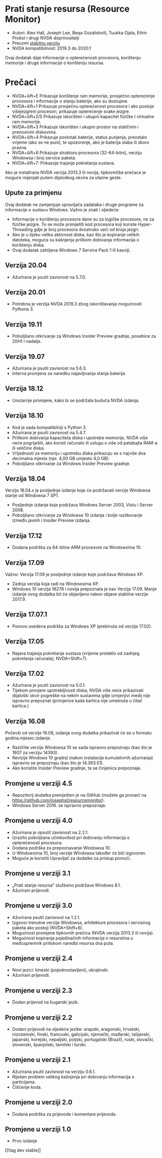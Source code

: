 # Prati stanje resursa (Resource Monitor) #

* Autori: Alex Hall, Joseph Lee, Beqa Gozalishvili, Tuukka Ojala, Ethin
  Probst i drugi NVDA doprinositelji
* Preuzmi [stabilnu verziju][1]
* NVDA kompatibilnost: 2019.3 do 2020.1

Ovaj dodatak daje informacije o opterećenosti procesora, korištenju memorije
i druge informacije o korištenju resursa.

# Prečaci #

* NVDA+šift+E Prikazuje korištenje ram memorije, prosječno opterećenje
  procesora i informacije o stanju baterije, ako su dostupne.
* NVDA+šift+1 Prikazuje prosječnu opterećenost procesora i ako postoje
  višejezgreni procesori, prikazuje opterećenje svake jezgre.
* NVDA+šift+2/5 Prikazuje iskorišten i ukupni kapacitet fizičke I virtualne
  ram memorije.
* NVDA+šift+3 Prikazuje iskorišten i ukupni prostor na statičnim i
  prenosivim diskovima.
* NVDA+šift+4 Prikazuje postotak baterije, status punjenja, preostalo
  vrijeme (ako se ne puni), te upozorenje, ako je baterija slaba ili skoro
  prazna.
* NVDA+šift+6 Prikazuje strukturu procesora (32-64-bitni), verziju Windowsa
  i broj service paketa.
* NVDA+šift+7: Prikazuje trajanje pokretanja sustava.

Ako je instalirana NVDA verzija 2013.3 ili novija, tipkovničke prečace je
moguće mijenjati putem dijaloškog okvira za ulazne geste.

## Upute za primjenu ##

Ovaj dodatak ne zamjenjuje upravljača zadataka i druge programe za
informacije o sustavu Windows. Važno je znati i sljedeće:

* Informacije o korištenju procesora dane su za logičke procesore, ne za
  fizičke jezgre. To se može primijetiti kod procesora koji koriste
  Hyper-Threading gdje je broj procesora dvostruko veći od broja jezgri.
* Ako je u tijeku velika aktivnost diska, kao što je kopiranje velikih
  datoteka, moguća su kašnjenja prilikom dobivanja informacija o korištenju
  diska.
* Ovaj dodatak zahtijeva Windows 7 Service Pack 1 ili kasniji.

## Verzija 20.04

* Ažurirana je psutil zavisnost na 5.7.0.

## Verzija 20.01

* Potrebna je verzija NVDA 2019.3 zbog iskorištavanja mogućnosti Pythona 3.

## Verzija 19.11

* Poboljšano otkrivanje za Windows Insider Preview gradnje, posebice za 20H1
  i nadalje.

## Verzija 19.07

* Ažurirana je psutil zavisnost na 5.6.3.
* Interna promjena za naredbu najavljivanja stanja baterija.

## Verzija 18.12

* Unutarnje promjene, kako bi se podržala buduća NVDA izdanja.

## Verzija 18.10

* Kod je sada kompatibilniji s Python 3.
* Ažurirana je psutil zavisnost na 5.4.7.
* Prilikom dobivanja kapaciteta diska i upotrebe memorije, NVDA više neće
  pogriješiti, ako koristi računalo ili uslugu s više od petabajta RAM-a ili
  veličine diska.
* Vrijednosti za memoriju i upotrebu diska prikazuju se s najviše dva
  decimalna mjesta (npr. 4,00 GB umjesto 4,0 GB).
* Poboljšano otkrivanje za Windows Insider Preview gradnje.

## Verzija 18.04

Verzija 18.04.x je posljednje izdanje koje će podržavati verzije Windowsa
starije od Windowsa 7 SP1.

* Posljednje izdanje koje podržava Windows Server 2003, Vistu i Server 2008.
* Poboljšano otkrivanje za Windowsa 10 izdanja i bolje razlikovanje između
  javnih i Insider Preview izdanja.

## Verzija 17.12

* Dodana podrška za 64-bitne ARM procesore na Windowsima 10.

## Verzija 17.09

Važno: Verzija 17.09 je posljednje izdanje koje podržava Windows XP.

* Zadnja verzija koja radi na Windowsima XP.
* Windows 10 verzija 16278 i novija prepoznata je kao Verzija 17.09. Manje
  izdanje ovog dodatka bit će objavljeno nakon objave stabilne verzije
  2017.9.

## Verzija 17.07.1

* Ponovo uvedena podrška za Windows XP (prekinuta od verzije 17.02).

## Verzija 17.05

* Najava trajanja pokretanja sustava (vrijeme proteklo od zadnjeg pokretanja
  računala); NVDA+Shift+7).

## Verzija 17.02

* Ažurirana je psutil zavisnost na 5.0.1.
* Tijekom provjere upotrebljivosti diska, NVDA više neće prikazivati
  dijaloški okvir pogreške na nekim sustavima gdje izmjenjivi medij nije
  ispravno prepoznat (primjerice kada kartica nije umetnuta u čitač
  kartica.)

## Verzija 16.08

Počevši od verzije 16.08, izdanja ovog dodatka prikazivat će se u formatu
godina.mjesec.izdanje.

* Različite verzije Windowsa 10 se sada ispravno prepoznaju (kao što je 1607
  za verziju 14393).
* Revizije Windows 10 gradnji (nakon instalacije kumulativnih ažuriranja)
  ispravno se prepoznaju (kao što je 14.393.51).
* Ako koristite Insider Preview gradnje, ta se činjenica prepoznaje.

## Promjene u verziji 4.5 ##

* Repozitorij dodatka premješten je na GitHub (možete ga pronaći na
  https://github.com/josephsl/resourcemonitor).
* Windows Server 2016. se ispravno prepoznaje.

## Promjene u verziji 4.0 ##

* Ažurirana je opsutil zavisnost na 2.2.1.
* Izrazito poboljšana učinkovitost pri dobivanju informacija o opterećenosti
  procesora.
* Dodana podrška za prepoznavanje Windowsa 10.
* U Windowsima 10, broj verzije Windowsa također će biti izgovoren.
* Moguće je koristiti Upravljač za dodatke za pristup pomoći.

## Promjene u verziji 3.1 ##

* „Prati stanje resursa” službeno podržava Windows 8.1.
* Ažurirani prijevodi.

## Promjene u verziji 3.0 ##

* Ažurirana psutil zavisnost na 1.2.1.
* Izgovor trenutne verzije Windowsa, arhitekture procesora i servisnog
  paketa ako postoji (NVDA+Shift+6).
* Mogućnost promjene tipkovnih prečica (NVDA verzija 2013.3 ili novija).
* Mogućnost kopiranja pojedinačnih informacija o resursima u međuspremnik
  pritiskom naredbi resursa dva puta.

## Promjene u verziji 2.4 ##

* Novi jezici: kineski (pojednostavljeni), ukrajinski.
* Ažurirani prijevodi.

## Promjene u verziji 2.3 ##

* Dodan prijevod na bugarski jezik.

## Promjene u verziji 2.2 ##

* Dodani prijevodi na sljedeće jezike: arapski, aragonski, hrvatski,
  nizozemski, finski, francuski, galicijski, njemački, mađarski, talijanski,
  japanski, korejski, nepaljski, poljski, portugalski (Brazil), ruski,
  slovački, slovenski, španjolski, tamilski i turski.

## Promjene u verziji 2.1 ##

* Ažurirana psutil zavisnost na verziju 0.6.1.
* Riješen problem velikog kašnjenja pri dobivanju informacija o particijama.
* Čišćenje koda.

## Promjene u verziji 2.0 ##

* Dodana podrška za prijevode i komentare prijevoda.

## Promjene u verziji 1.0 ##

* Prvo izdanje

[[!tag dev stable]]

[1]: https://addons.nvda-project.org/files/get.php?file=rm
